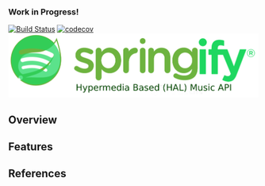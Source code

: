 ### Work in Progress!
[![Build Status](https://travis-ci.org/kabasakalis/springify.svg?branch=master)](https://travis-ci.org/kabasakalis/springify)
[![codecov](https://codecov.io/gh/kabasakalis/springify/branch/master/graph/badge.svg)](https://codecov.io/gh/kabasakalis/springify)
[![logo](https://raw.githubusercontent.com/drumaddict/springify/master/src/main/resources/static/springify.png)](https://github.com/kabasakalis/springify)

## Overview

## Features

## References

